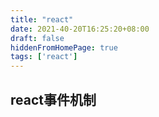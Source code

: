 ```yaml
---
title: "react"
date: 2021-40-20T16:25:20+08:00
draft: false
hiddenFromHomePage: true
tags: ['react']
---
```


## react事件机制

